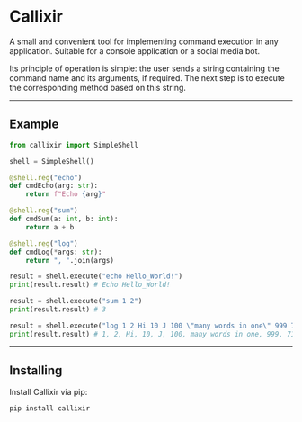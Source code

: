 # Callixir

A small and convenient tool for implementing command execution in any application. Suitable for a console application or a social media bot.

Its principle of operation is simple: the user sends a string containing the command name and its arguments, if required. The next step is to execute the corresponding method based on this string.

___

## Example

```py
from callixir import SimpleShell

shell = SimpleShell()

@shell.reg("echo")
def cmdEcho(arg: str):
	return f"Echo {arg}"

@shell.reg("sum")
def сmdSum(a: int, b: int):
	return a + b

@shell.reg("log")
def cmdLog(*args: str):
	return ", ".join(args)

result = shell.execute("echo Hello_World!")
print(result.result) # Echo Hello_World!

result = shell.execute("sum 1 2")
print(result.result) # 3

result = shell.execute("log 1 2 Hi 10 J 100 \"many words in one\" 999 71")
print(result.result) # 1, 2, Hi, 10, J, 100, many words in one, 999, 71
```

---

## Installing

Install Callixir via pip:

`pip install callixir`